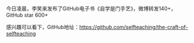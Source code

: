 今日凌晨，李笑来发布了GitHub电子书《自学是门手艺》，微博转发140+，GitHub star 600+






感兴趣可以看下，GitHub地址：https://github.com/selfteaching/the-craft-of-selfteaching